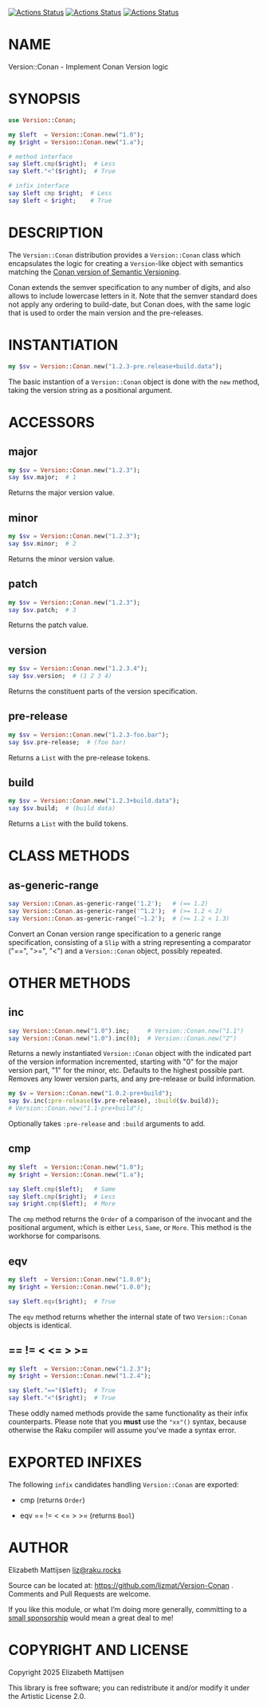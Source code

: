 [![Actions Status](https://github.com/lizmat/Version-Conan/actions/workflows/linux.yml/badge.svg)](https://github.com/lizmat/Version-Conan/actions) [![Actions Status](https://github.com/lizmat/Version-Conan/actions/workflows/macos.yml/badge.svg)](https://github.com/lizmat/Version-Conan/actions) [![Actions Status](https://github.com/lizmat/Version-Conan/actions/workflows/windows.yml/badge.svg)](https://github.com/lizmat/Version-Conan/actions)

NAME
====

Version::Conan - Implement Conan Version logic

SYNOPSIS
========

```raku
use Version::Conan;

my $left  = Version::Conan.new("1.0");
my $right = Version::Conan.new("1.a");

# method interface
say $left.cmp($right);  # Less
say $left."<"($right);  # True

# infix interface
say $left cmp $right;  # Less
say $left < $right;    # True
```

DESCRIPTION
===========

The `Version::Conan` distribution provides a `Version::Conan` class which encapsulates the logic for creating a `Version`-like object with semantics matching the [Conan version of Semantic Versioning](https://docs.conan.io/2/tutorial/versioning/version_ranges.html#semantic-versioning).

Conan extends the semver specification to any number of digits, and also allows to include lowercase letters in it. Note that the semver standard does not apply any ordering to build-date, but Conan does, with the same logic that is used to order the main version and the pre-releases.

INSTANTIATION
=============

```raku
my $sv = Version::Conan.new("1.2.3-pre.release+build.data");
```

The basic instantion of a `Version::Conan` object is done with the `new` method, taking the version string as a positional argument.

ACCESSORS
=========

major
-----

```raku
my $sv = Version::Conan.new("1.2.3");
say $sv.major;  # 1
```

Returns the major version value.

minor
-----

```raku
my $sv = Version::Conan.new("1.2.3");
say $sv.minor;  # 2
```

Returns the minor version value.

patch
-----

```raku
my $sv = Version::Conan.new("1.2.3");
say $sv.patch;  # 3
```

Returns the patch value.

version
-------

```raku
my $sv = Version::Conan.new("1.2.3.4");
say $sv.version;  # (1 2 3 4)
```

Returns the constituent parts of the version specification.

pre-release
-----------

```raku
my $sv = Version::Conan.new("1.2.3-foo.bar");
say $sv.pre-release;  # (foo bar)
```

Returns a `List` with the pre-release tokens.

build
-----

```raku
my $sv = Version::Conan.new("1.2.3+build.data");
say $sv.build;  # (build data)
```

Returns a `List` with the build tokens.

CLASS METHODS
=============

as-generic-range
----------------

```raku
say Version::Conan.as-generic-range('1.2');   # (== 1.2)
say Version::Conan.as-generic-range('^1.2');  # (>= 1.2 < 2)
say Version::Conan.as-generic-range('~1.2');  # (>= 1.2 < 1.3)
```

Convert an Conan version range specification to a generic range specification, consisting of a `Slip` with a string representing a comparator ("==", ">=", "<") and a `Version::Conan` object, possibly repeated.

OTHER METHODS
=============

inc
---

```raku
say Version::Conan.new("1.0").inc;     # Version::Conan.new("1.1")
say Version::Conan.new("1.0").inc(0);  # Version::Conan.new("2")
```

Returns a newly instantiated `Version::Conan` object with the indicated part of the version information incremented, starting with "0" for the major version part, "1" for the minor, etc. Defaults to the highest possible part. Removes any lower version parts, and any pre-release or build information.

```raku
my $v = Version::Conan.new("1.0.2-pre+build");
say $v.inc(:pre-release($v.pre-release), :build($v.build));
# Version::Conan.new("1.1-pre+build");
```

Optionally takes `:pre-release` and `:build` arguments to add.

cmp
---

```raku
my $left  = Version::Conan.new("1.0");
my $right = Version::Conan.new("1.a");

say $left.cmp($left);   # Same
say $left.cmp($right);  # Less
say $right.cmp($left);  # More
```

The `cmp` method returns the `Order` of a comparison of the invocant and the positional argument, which is either `Less`, `Same`, or `More`. This method is the workhorse for comparisons.

eqv
---

```raku
my $left  = Version::Conan.new("1.0.0");
my $right = Version::Conan.new("1.0.0");

say $left.eqv($right);  # True
```

The `eqv` method returns whether the internal state of two `Version::Conan` objects is identical.

== != < <= > >=
---------------

```raku
my $left  = Version::Conan.new("1.2.3");
my $right = Version::Conan.new("1.2.4");

say $left."=="($left);  # True
say $left."<"($right);  # True
```

These oddly named methods provide the same functionality as their infix counterparts. Please note that you **must** use the `"xx"()` syntax, because otherwise the Raku compiler will assume you've made a syntax error.

EXPORTED INFIXES
================

The following `infix` candidates handling `Version::Conan` are exported:

  * cmp (returns `Order`)

  * eqv == != < <= > >= (returns `Bool`)

AUTHOR
======

Elizabeth Mattijsen <liz@raku.rocks>

Source can be located at: https://github.com/lizmat/Version-Conan . Comments and Pull Requests are welcome.

If you like this module, or what I’m doing more generally, committing to a [small sponsorship](https://github.com/sponsors/lizmat/) would mean a great deal to me!

COPYRIGHT AND LICENSE
=====================

Copyright 2025 Elizabeth Mattijsen

This library is free software; you can redistribute it and/or modify it under the Artistic License 2.0.

